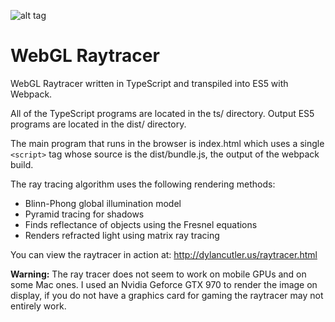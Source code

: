 ![alt tag](http://github.com/DCtheTall/WebGL_Raytracer/demo.png)
# WebGL Raytracer
WebGL Raytracer written in TypeScript
and transpiled into ES5 with Webpack.

All of the TypeScript programs are located
in the ts/ directory. Output ES5 programs
are located in the dist/ directory.

The main program that runs in the browser
is index.html which uses a single `<script>`
tag whose source is the dist/bundle.js, the
output of the webpack build.

The ray tracing algorithm uses the following
rendering methods:
- Blinn-Phong global illumination model
- Pyramid tracing for shadows
- Finds reflectance of objects using the Fresnel equations
- Renders refracted light using matrix ray tracing

You can view the raytracer in action at:
http://dylancutler.us/raytracer.html

**Warning:** The ray tracer does not seem to work
on mobile GPUs and on some Mac ones. I used an
Nvidia Geforce GTX 970 to render the image on
display, if you do not have a graphics card for
gaming the raytracer may not entirely work.
